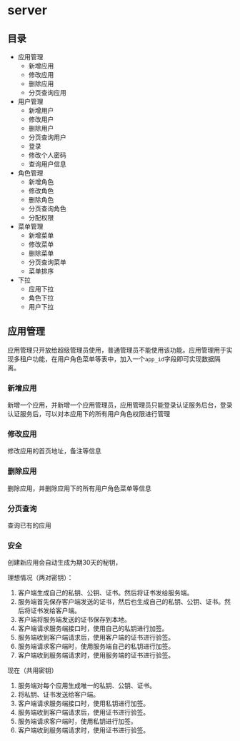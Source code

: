 # server
## 目录
+ 应用管理
    + 新增应用
    + 修改应用
    + 删除应用
    + 分页查询应用
+ 用户管理
  + 新增用户
  + 修改用户
  + 删除用户
  + 分页查询用户
  + 登录
  + 修改个人密码
  + 查询用户信息
+ 角色管理
  + 新增角色
  + 修改角色
  + 删除角色
  + 分页查询角色
  + 分配权限
+ 菜单管理
  + 新增菜单
  + 修改菜单
  + 删除菜单
  + 分页查询菜单
  + 菜单排序
+ 下拉
  + 应用下拉
  + 角色下拉
  + 用户下拉
## 应用管理
应用管理只开放给超级管理员使用，普通管理员不能使用该功能。应用管理用于实现多租户功能，在用户角色菜单等表中，加入一个`app_id`字段即可实现数据隔离。
### 新增应用
新增一个应用，并新增一个应用管理员，应用管理员只能登录认证服务后台，登录认证服务后，可以对本应用下的所有用户角色权限进行管理

### 修改应用
修改应用的首页地址，备注等信息

### 删除应用
删除应用，并删除应用下的所有用户角色菜单等信息

### 分页查询
查询已有的应用

### 安全
创建新应用会自动生成为期30天的秘钥，

理想情况（两对密钥）：
1. 客户端生成自己的私钥、公钥、证书。然后将证书发给服务端。
2. 服务端首先保存客户端发送的证书，然后也生成自己的私钥、公钥、证书。然后将证书发给客户端。
3. 客户端将服务端发送的证书保存到本地。
4. 客户端请求服务端接口时，使用自己的私钥进行加签。
5. 服务端收到客户端请求后，使用客户端的证书进行验签。
6. 服务端请求客户端时，使用服务端自己的私钥进行加签。
7. 客户端收到服务端请求时，使用服务端的证书进行验签。

现在（共用密钥）
1. 服务端对每个应用生成唯一的私钥、公钥、证书。
2. 将私钥、证书发送给客户端。
3. 客户端请求服务端接口时，使用私钥进行加签。
4. 服务端收到客户端请求后，使用证书进行验签。
5. 服务端请求客户端时，使用私钥进行加签。
6. 客户端收到服务端请求时，使用证书进行验签。
